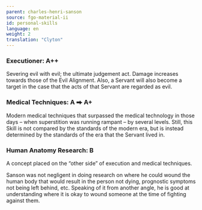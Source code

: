 ```yaml
---
parent: charles-henri-sanson
source: fgo-material-ii
id: personal-skills
language: en
weight: 2
translation: "Clyton"
---
```


### Executioner: A++

Severing evil with evil; the ultimate judgement act. Damage increases towards those of the Evil Alignment. Also, a Servant will also become a target in the case that the acts of that Servant are regarded as evil.

### Medical Techniques: A ⮕ A+

Modern medical techniques that surpassed the medical technology in those days – when superstition was running rampant – by several levels. Still, this Skill is not compared by the standards of the modern era, but is instead determined by the standards of the era that the Servant lived in.

### Human Anatomy Research: B

A concept placed on the “other side” of execution and medical techniques.

Sanson was not negligent in doing research on where he could wound the human body that would result in the person not dying, prognostic symptoms not being left behind, etc. Speaking of it from another angle, he is good at understanding where it is okay to wound someone at the time of fighting against them.
